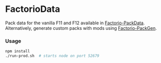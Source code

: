 # FactorioData

Pack data for the vanilla F11 and F12 available in [Factorio-PackData](https://github.com/Murnto/Factorio-PackData).
Alternatively, generate custom packs with mods using [Factorio-PackGen](https://github.com/Murnto/Factorio-PackGen).

### Usage
``` bash
npm install
./run-prod.sh  # starts node on port 52679
```
